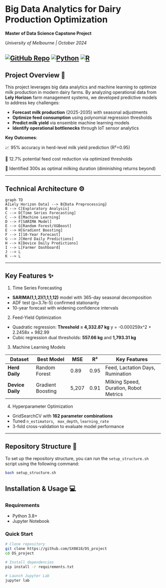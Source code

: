 # Big Data Analytics for Dairy Production Optimization

**Master of Data Science Capstone Project** 

*University of Melbourne | October 2024*

[![GitHub Repo](https://img.shields.io/badge/View%20on%20GitHub-Repository-blue?logo=github)](https://github.com/SX0818/DS_project) 
[![Python](https://img.shields.io/badge/Python-3776AB?style=for-the-badge&logo=python&logoColor=white)](#) [![R](https://img.shields.io/badge/R-276DC3?style=for-the-badge&logo=r&logoColor=white)](#)
---

## Project Overview 🐄

This project leverages big data analytics and machine learning to optimize milk production in modern dairy farms. By analyzing operational data from **Lely Horizon** farm management systems, we developed predictive models to address key challenges:

- **Forecast milk production** (2025-2035) with seasonal adjustments
- **Optimize feed consumption** using polynomial regression thresholds
- **Predict milk yield** via ensemble machine learning models
- **Identify operational bottlenecks** through IoT sensor analytics

**Key Outcomes**:

📈 95% accuracy in herd-level milk yield prediction (R²=0.95)

🌾 12.7% potential feed cost reduction via optimized thresholds

🔄 Identified 300s as optimal milking duration (diminishing returns beyond)

---

## Technical Architecture ⚙️

```mermaid
graph TD
A[Lely Horizon Data] --> B{Data Preprocessing}
B --> C[Exploratory Analysis]
C --> D[Time Series Forecasting]
C --> E[Machine Learning]
D --> F[SARIMA Model]
E --> G[Random Forest/XGBoost]
E --> H[Gradient Boosting]
F --> I[10-Year Forecast]
G --> J[Herd Daily Predictions]
H --> K[Device Daily Predictions]
I --> L[Farmer Dashboard]
J --> L
K --> L
```

---

## Key Features ✨

1. Time Series Forecasting

- **SARIMA(1,1,2)(1,1,1,12)** model with 365-day seasonal decomposition
- ADF test (p=3.7e-5) confirmed stationarity
- 10-year forecast with widening confidence intervals

2. Feed-Yield Optimization

- Quadratic regression: **Threshold = 4,332.87 kg**
  y = -0.000259x^2 + 2.2458x + 982.99
- Cubic regression dual thresholds: **557.66 kg** and **1,793.31 kg**

3. Machine Learning Models

| Dataset                | Best Model        | MSE   | R²  | Key Features                           |
| ---------------------- | ----------------- | ----- | ---- | -------------------------------------- |
| **Herd Daily**   | Random Forest     | 0.89  | 0.95 | Feed, Lactation Days, Rumination       |
| **Device Daily** | Gradient Boosting | 5,207 | 0.91 | Milking Speed, Duration, Robot Metrics |

4. Hyperparameter Optimization

- GridSearchCV with **162 parameter combinations**
- Tuned `n_estimators`, ` max_depth`, `learning_rate`
- 3-fold cross-validation to evaluate model performance

---

## Repository Structure 📂

To set up the repository structure, you can run the `setup_structure.sh` script using the following command:

```bash
bash setup_structure.sh
```

## Installation & Usage 💻

### Requirements

- Python 3.8+
- Jupyter Notebook

### Quick Start

```bash
# Clone repository
git clone https://github.com/SX0818/DS_project
cd DS_project

# Install dependencies
pip install -r requirements.txt

# Launch Jupyter Lab
jupyter lab
```
